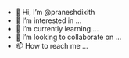 - 👋 Hi, I’m @praneshdixith
- 👀 I’m interested in ...
- 🌱 I’m currently learning ...
- 💞️ I’m looking to collaborate on ...
- 📫 How to reach me ...

<!---
praneshdixith/praneshdixith is a ✨ special ✨ repository because its `README.md` (this file) appears on your GitHub profile.
You can click the Preview link to take a look at your changes.
--->
